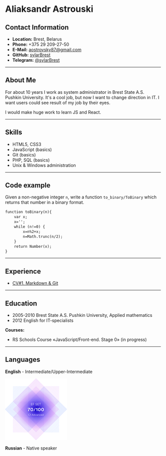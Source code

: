 # Aliaksandr Astrouski
## Contact Information
* __Location:__ Brest, Belarus
* __Phone:__ +375 29 209-27-50
* __E-Mail:__ aostrovsky87@gmail.com
* __GitHub:__ [sylarBrest](https://github.com/sylarBrest "GitHub sylarBrest")
* __Telegram:__ [@sylarBrest](https://t.me/sylarBrest "Chat with sylarBrest")

----------------------
## About Me

For about 10 years I work as system administrator in Brest State A.S. Pushkin University. It's a cool job, but now I want to change direction in IT. I want users could see result of my job by their eyes.

I would make huge work to learn JS and React.

-----------------
## Skills
* HTML5, CSS3
* JavaScript (basics)
* Git (basics)
* PHP, SQL (basics)
* Unix & Windows administration

----------------
## Code example

Given a non-negative integer `n`, write a function `to_binary/ToBinary` which returns that number in a binary format.

```
function toBinary(n){
    var x;
    x='';
    while (n!=0) {
        x=n%2+x;
        n=Math.trunc(n/2);
    }
    return Number(x);
}
```

----------------
## Experience

* [CV#1. Markdown & Git](https://sylarbrest.github.io/rsschool-cv/cv "CV#1. Markdown & Git")

-------------
## Education

* 2005-2010 Brest State A.S. Pushkin University, Applied mathematics
* 2012 English for IT-specialists

__Courses:__
* RS Schools Course «JavaScript/Front-end. Stage 0» (in progress)

---------------
## Languages
__English__ - Intermediate/Upper-Intermediate

![EF SET Certificate](certificate_70.png)

__Russian__ - Native speaker

